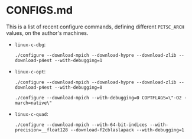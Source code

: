 CONFIGS.md
==========

This is a list of recent configure commands, defining different `PETSC_ARCH` values, on the author's machines.

  * `linux-c-dbg`:

        ./configure --download-mpich --download-hypre --download-zlib --download-p4est --with-debugging=1

  * `linux-c-opt`:

        ./configure --download-mpich --download-hypre --download-zlib --download-p4est --with-debugging=0

        ./configure --download-mpich --with-debugging=0 COPTFLAGS=\"-O2 -march=native\"

  * `linux-c-quad`:

        ./configure --download-mpich --with-64-bit-indices --with-precision=__float128 --download-f2cblaslapack --with-debugging=1
